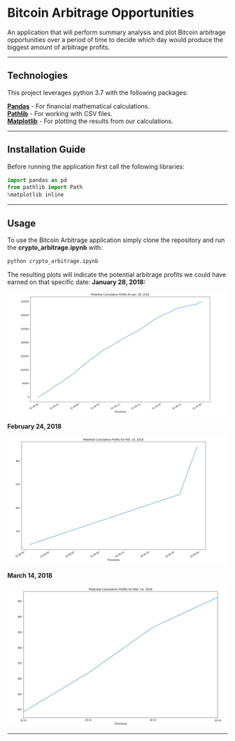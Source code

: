 # Bitcoin Arbitrage Opportunities
An application that will perform summary analysis and plot Bitcoin arbitrage opportunities over a period of time to decide which day would produce the biggest amount of arbitrage profits. 

---

## Technologies
This project leverages python 3.7 with the following packages:

**[Pandas](https://pandas.pydata.org/)** - For financial mathematical calculations.<br> 
**[Pathlib](https://pathlib.readthedocs.io/en/pep428/)** - For working with CSV files.<br>
**[Matplotlib](https://matplotlib.org/)** - For plotting the results from our calculations.

---

## Installation Guide

Before running the application first call the following libraries:

```python
import pandas as pd
from pathlib import Path
%matplotlib inline
```

---

## Usage

To use the Bitcoin Arbitrage application simply clone the repository and run the **crypto_arbitrage.ipynb** with:

```python
python crypto_arbitrage.ipynb
```

The resulting plots will indicate the potential arbitrage profits we could have earned on that specific date:
**January 28, 2018:**

![January 28, 2018](Images/jan_28_plot.png)<br>

**February 24, 2018**

![February 24, 2018](Images/feb_24_plot.png)<br>

**March 14, 2018**

![March 14, 2018](Images/mar_14_plot.png)

---